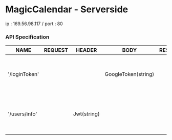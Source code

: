 # MagicCalendar - Serverside

ip : 169.56.98.117 / port : 80



### API Specification
|NAME|REQUEST|HEADER|BODY|RESPONSE|HEADER|BODY|DESCRIPTION|
|---|---|---|---|---|---|---|---|
|'/loginToken'|||GoogleToken(string)|||JWT(string)|googleToken을 받아 로그인 처리하고 커스텀 토큰을 반환한다.|
|'/users/info'||Jwt(string)||||userInfo(json)|요청을 받으면 토큰인증을 통해 해당 사용자의 유저 정보를 반환한다.|